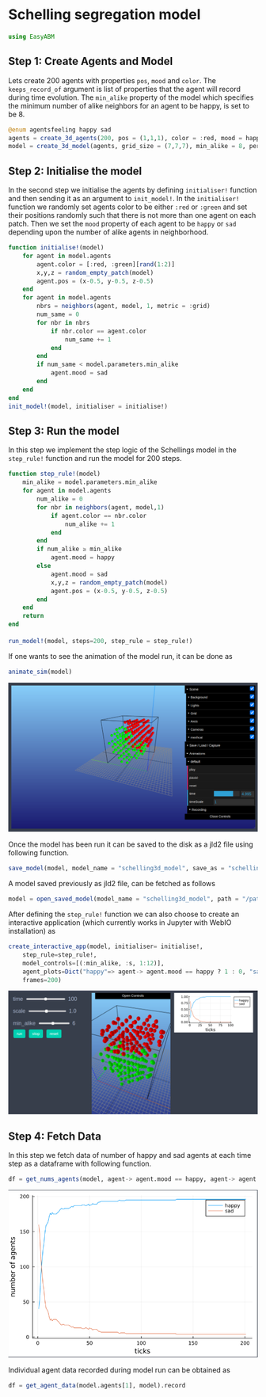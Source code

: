 
# Schelling segregation model

```julia
using EasyABM
```

## Step 1: Create Agents and Model

Lets create 200 agents with properties `pos`, `mood` and `color`. The `keeps_record_of` argument is list of properties that the agent will record during time evolution. The `min_alike` property of the model which specifies the minimum number of alike neighbors for an agent to be happy, is set to be 8. 

```julia
@enum agentsfeeling happy sad
agents = create_3d_agents(200, pos = (1,1,1), color = :red, mood = happy, keeps_record_of=[:pos, :mood])
model = create_3d_model(agents, grid_size = (7,7,7), min_alike = 8, periodic = false)
```

## Step 2: Initialise the model

In the second step we initialise the agents by defining `initialiser!` function and then sending it as an argument to `init_model!`. In the `initialiser!` function we randomly set agents color to be either `:red` or `:green` and set their positions randomly such that there is not more than one agent on each patch. Then we set the `mood` property of each agent to be `happy` or `sad` depending upon the number of alike agents in neighborhood. 


```julia
function initialise!(model)
    for agent in model.agents
        agent.color = [:red, :green][rand(1:2)]
        x,y,z = random_empty_patch(model) 
        agent.pos = (x-0.5, y-0.5, z-0.5)     
    end    
    for agent in model.agents
        nbrs = neighbors(agent, model, 1, metric = :grid)
        num_same = 0
        for nbr in nbrs
            if nbr.color == agent.color
                num_same += 1
            end
        end
        if num_same < model.parameters.min_alike
            agent.mood = sad
        end
    end
end
init_model!(model, initialiser = initialise!)
```

## Step 3: Run the model

In this step we implement the step logic of the Schellings model in the `step_rule!` function and run the model for 200 steps. 



```julia
function step_rule!(model)
    min_alike = model.parameters.min_alike
    for agent in model.agents
        num_alike = 0
        for nbr in neighbors(agent, model,1)
            if agent.color == nbr.color
                num_alike += 1
            end
        end
        if num_alike ≥ min_alike
            agent.mood = happy
        else
            agent.mood = sad
            x,y,z = random_empty_patch(model) 
            agent.pos = (x-0.5, y-0.5, z-0.5)
        end
    end
    return
end

run_model!(model, steps=200, step_rule = step_rule!)
```

If one wants to see the animation of the model run, it can be done as 

```julia
animate_sim(model)
```

![png](assets/Schelling3D/Schelling3DAnim1.png)



Once the model has been run it can be saved to the disk as a jld2 file using following function.

```julia
save_model(model, model_name = "schelling3d_model", save_as = "schelling3d.jld2", folder = "/path/to/folder/")
```

A model saved previously as jld2 file, can be fetched as follows 

```julia
model = open_saved_model(model_name = "schelling3d_model", path = "/path/to/folder/schelling3d.jld2")
```

After defining the `step_rule!` function we can also choose to create an interactive application (which currently works in Jupyter with WebIO installation) as 

```julia
create_interactive_app(model, initialiser= initialise!,
    step_rule=step_rule!,
    model_controls=[(:min_alike, :s, 1:12)], 
    agent_plots=Dict("happy"=> agent-> agent.mood == happy ? 1 : 0, "sad"=> agent-> agent.mood == sad ? 1 : 0),
    frames=200)  

```

![png](assets/Schelling3D/Schelling3DIntApp.png)




## Step 4: Fetch Data 

In this step we fetch data of number of happy and sad agents at each time step as a dataframe with following function. 

```julia
df = get_nums_agents(model, agent-> agent.mood == happy, agent-> agent.mood == sad,labels=["happy","sad"], plot_result=true)
```

![png](assets/Schelling3D/Schelling3DPlot1.png)


Individual agent data recorded during model run can be obtained as 

```julia
df = get_agent_data(model.agents[1], model).record
```
    


